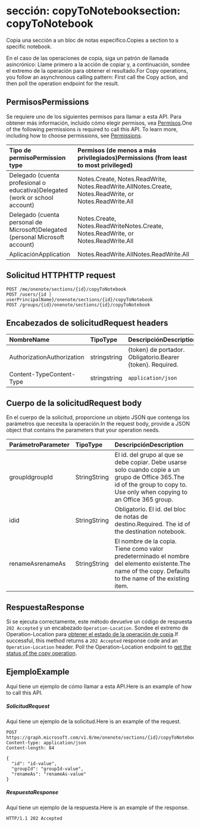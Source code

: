 # <a name="section-copytonotebook"></a><span data-ttu-id="916b6-101">sección: copyToNotebook</span><span class="sxs-lookup"><span data-stu-id="916b6-101">section: copyToNotebook</span></span>
<span data-ttu-id="916b6-102">Copia una sección a un bloc de notas específico.</span><span class="sxs-lookup"><span data-stu-id="916b6-102">Copies a section to a specific notebook.</span></span>

<span data-ttu-id="916b6-103">En el caso de las operaciones de copia, siga un patrón de llamada asincrónico:  Llame primero a la acción de copiar y, a continuación, sondee el extremo de la operación para obtener el resultado.</span><span class="sxs-lookup"><span data-stu-id="916b6-103">For Copy operations, you follow an asynchronous calling pattern:  First call the Copy action, and then poll the operation endpoint for the result.</span></span>
## <a name="permissions"></a><span data-ttu-id="916b6-104">Permisos</span><span class="sxs-lookup"><span data-stu-id="916b6-104">Permissions</span></span>
<span data-ttu-id="916b6-p101">Se requiere uno de los siguientes permisos para llamar a esta API. Para obtener más información, incluido cómo elegir permisos, vea [Permisos](../../../concepts/permissions_reference.md).</span><span class="sxs-lookup"><span data-stu-id="916b6-p101">One of the following permissions is required to call this API. To learn more, including how to choose permissions, see [Permissions](../../../concepts/permissions_reference.md).</span></span>

|<span data-ttu-id="916b6-107">Tipo de permiso</span><span class="sxs-lookup"><span data-stu-id="916b6-107">Permission type</span></span>      | <span data-ttu-id="916b6-108">Permisos (de menos a más privilegiados)</span><span class="sxs-lookup"><span data-stu-id="916b6-108">Permissions (from least to most privileged)</span></span>              |
|:--------------------|:---------------------------------------------------------|
|<span data-ttu-id="916b6-109">Delegado (cuenta profesional o educativa)</span><span class="sxs-lookup"><span data-stu-id="916b6-109">Delegated (work or school account)</span></span> | <span data-ttu-id="916b6-110">Notes.Create, Notes.ReadWrite, Notes.ReadWrite.All</span><span class="sxs-lookup"><span data-stu-id="916b6-110">Notes.Create, Notes.ReadWrite, or Notes.ReadWrite.All</span></span>    |
|<span data-ttu-id="916b6-111">Delegado (cuenta personal de Microsoft)</span><span class="sxs-lookup"><span data-stu-id="916b6-111">Delegated (personal Microsoft account)</span></span> | <span data-ttu-id="916b6-112">Notes.Create, Notes.ReadWrite</span><span class="sxs-lookup"><span data-stu-id="916b6-112">Notes.Create, Notes.ReadWrite, or Notes.ReadWrite.All</span></span>    |
|<span data-ttu-id="916b6-113">Aplicación</span><span class="sxs-lookup"><span data-stu-id="916b6-113">Application</span></span> | <span data-ttu-id="916b6-114">Notes.ReadWrite.All</span><span class="sxs-lookup"><span data-stu-id="916b6-114">Notes.ReadWrite.All</span></span> |

## <a name="http-request"></a><span data-ttu-id="916b6-115">Solicitud HTTP</span><span class="sxs-lookup"><span data-stu-id="916b6-115">HTTP request</span></span>
<!-- { "blockType": "ignored" } -->
```http
POST /me/onenote/sections/{id}/copyToNotebook
POST /users/{id | userPrincipalName}/onenote/sections/{id}/copyToNotebook
POST /groups/{id}/onenote/sections/{id}/copyToNotebook
```
## <a name="request-headers"></a><span data-ttu-id="916b6-116">Encabezados de solicitud</span><span class="sxs-lookup"><span data-stu-id="916b6-116">Request headers</span></span>
| <span data-ttu-id="916b6-117">Nombre</span><span class="sxs-lookup"><span data-stu-id="916b6-117">Name</span></span>       | <span data-ttu-id="916b6-118">Tipo</span><span class="sxs-lookup"><span data-stu-id="916b6-118">Type</span></span> | <span data-ttu-id="916b6-119">Descripción</span><span class="sxs-lookup"><span data-stu-id="916b6-119">Description</span></span>|
|:---------------|:--------|:----------|
| <span data-ttu-id="916b6-120">Authorization</span><span class="sxs-lookup"><span data-stu-id="916b6-120">Authorization</span></span>  | <span data-ttu-id="916b6-121">string</span><span class="sxs-lookup"><span data-stu-id="916b6-121">string</span></span>  | <span data-ttu-id="916b6-p102">{token} de portador. Obligatorio.</span><span class="sxs-lookup"><span data-stu-id="916b6-p102">Bearer {token}. Required.</span></span> |
| <span data-ttu-id="916b6-124">Content-Type</span><span class="sxs-lookup"><span data-stu-id="916b6-124">Content-Type</span></span> | <span data-ttu-id="916b6-125">string</span><span class="sxs-lookup"><span data-stu-id="916b6-125">string</span></span> | `application/json` |

## <a name="request-body"></a><span data-ttu-id="916b6-126">Cuerpo de la solicitud</span><span class="sxs-lookup"><span data-stu-id="916b6-126">Request body</span></span>
<span data-ttu-id="916b6-127">En el cuerpo de la solicitud, proporcione un objeto JSON que contenga los parámetros que necesita la operación.</span><span class="sxs-lookup"><span data-stu-id="916b6-127">In the request body, provide a JSON object that contains the parameters that your operation needs.</span></span>

| <span data-ttu-id="916b6-128">Parámetro</span><span class="sxs-lookup"><span data-stu-id="916b6-128">Parameter</span></span>    | <span data-ttu-id="916b6-129">Tipo</span><span class="sxs-lookup"><span data-stu-id="916b6-129">Type</span></span>   |<span data-ttu-id="916b6-130">Descripción</span><span class="sxs-lookup"><span data-stu-id="916b6-130">Description</span></span>|
|:---------------|:--------|:----------|
|<span data-ttu-id="916b6-131">groupId</span><span class="sxs-lookup"><span data-stu-id="916b6-131">groupId</span></span>|<span data-ttu-id="916b6-132">String</span><span class="sxs-lookup"><span data-stu-id="916b6-132">String</span></span>|<span data-ttu-id="916b6-p103">El id. del grupo al que se debe copiar. Debe usarse solo cuando copie a un grupo de Office 365.</span><span class="sxs-lookup"><span data-stu-id="916b6-p103">The id of the group to copy to. Use only when copying to an Office 365 group.</span></span>|
|<span data-ttu-id="916b6-135">id</span><span class="sxs-lookup"><span data-stu-id="916b6-135">id</span></span>|<span data-ttu-id="916b6-136">String</span><span class="sxs-lookup"><span data-stu-id="916b6-136">String</span></span>|<span data-ttu-id="916b6-p104">Obligatorio. El id. del bloc de notas de destino.</span><span class="sxs-lookup"><span data-stu-id="916b6-p104">Required. The id of the destination notebook.</span></span> |
|<span data-ttu-id="916b6-139">renameAs</span><span class="sxs-lookup"><span data-stu-id="916b6-139">renameAs</span></span>|<span data-ttu-id="916b6-140">String</span><span class="sxs-lookup"><span data-stu-id="916b6-140">String</span></span>|<span data-ttu-id="916b6-p105">El nombre de la copia. Tiene como valor predeterminado el nombre del elemento existente.</span><span class="sxs-lookup"><span data-stu-id="916b6-p105">The name of the copy. Defaults to the name of the existing item.</span></span> |

## <a name="response"></a><span data-ttu-id="916b6-143">Respuesta</span><span class="sxs-lookup"><span data-stu-id="916b6-143">Response</span></span>

<span data-ttu-id="916b6-p106">Si se ejecuta correctamente, este método devuelve un código de respuesta `202 Accepted` y un encabezado `Operation-Location`. Sondee el extremo de Operation-Location para [obtener el estado de la operación de copia](onenoteoperation_get.md).</span><span class="sxs-lookup"><span data-stu-id="916b6-p106">If successful, this method returns a `202 Accepted` response code and an `Operation-Location` header. Poll the Operation-Location endpoint to [get the status of the copy operation](onenoteoperation_get.md).</span></span>

## <a name="example"></a><span data-ttu-id="916b6-146">Ejemplo</span><span class="sxs-lookup"><span data-stu-id="916b6-146">Example</span></span>
<span data-ttu-id="916b6-147">Aquí tiene un ejemplo de cómo llamar a esta API.</span><span class="sxs-lookup"><span data-stu-id="916b6-147">Here is an example of how to call this API.</span></span>
##### <a name="request"></a><span data-ttu-id="916b6-148">Solicitud</span><span class="sxs-lookup"><span data-stu-id="916b6-148">Request</span></span>
<span data-ttu-id="916b6-149">Aquí tiene un ejemplo de la solicitud.</span><span class="sxs-lookup"><span data-stu-id="916b6-149">Here is an example of the request.</span></span>
<!-- {
  "blockType": "request",
  "name": "section_copytonotebook"
}-->
```http
POST https://graph.microsoft.com/v1.0/me/onenote/sections/{id}/copyToNotebook
Content-type: application/json
Content-length: 84

{
  "id": "id-value",
  "groupId": "groupId-value",
  "renameAs": "renameAs-value"
}
```

##### <a name="response"></a><span data-ttu-id="916b6-150">Respuesta</span><span class="sxs-lookup"><span data-stu-id="916b6-150">Response</span></span>
<span data-ttu-id="916b6-151">Aquí tiene un ejemplo de la respuesta.</span><span class="sxs-lookup"><span data-stu-id="916b6-151">Here is an example of the response.</span></span>
<!-- {
  "blockType": "response",
  "truncated": true,
  "@odata.type": "microsoft.graph.onenoteOperation"
} -->
```http
HTTP/1.1 202 Accepted
```

<!-- uuid: 8fcb5dbc-d5aa-4681-8e31-b001d5168d79
2015-10-25 14:57:30 UTC -->
<!-- {
  "type": "#page.annotation",
  "description": "section: copyToNotebook",
  "keywords": "",
  "section": "documentation",
  "tocPath": ""
}-->